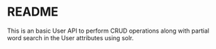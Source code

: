 # README

This is an basic User API to perform CRUD operations along with partial word search in the User attributes using solr.
